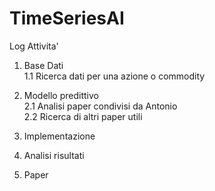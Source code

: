 # TimeSeriesAI
Log Attivita'

1. Base Dati  
1.1 Ricerca dati per una azione o commodity   

2. Modello predittivo  
2.1 Analisi paper condivisi da Antonio  
2.2 Ricerca di altri paper utili  

3. Implementazione  

4. Analisi risultati  

5. Paper  